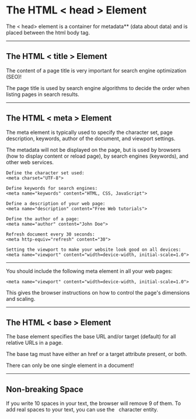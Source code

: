 # The HTML < head > Element
The < head> element is a container for metadata** (data about data) and is placed between the html body tag.

---

## The HTML < title > Element 
The content of a page title is very important for search engine optimization (SEO)! 

The page title is used by search engine algorithms to decide the order when listing pages in search results.

---

## The HTML < meta > Element
The meta element is typically used to specify the character set, page description, keywords, author of the document, and viewport settings.

The metadata will not be displayed on the page, but is used by browsers (how to display content or reload page), by search engines (keywords), and other web services.


    Define the character set used:
    <meta charset="UTF-8">

    Define keywords for search engines:
    <meta name="keywords" content="HTML, CSS, JavaScript">

    Define a description of your web page:
    <meta name="description" content="Free Web tutorials">

    Define the author of a page:
    <meta name="author" content="John Doe">

    Refresh document every 30 seconds:
    <meta http-equiv="refresh" content="30">

    Setting the viewport to make your website look good on all devices:
    <meta name="viewport" content="width=device-width, initial-scale=1.0">

---

You should include the following meta element in all your web pages:

    <meta name="viewport" content="width=device-width, initial-scale=1.0">

This gives the browser instructions on how to control the page's dimensions and scaling.

---

## The HTML < base > Element

The base element specifies the base URL and/or target (default) for all relative URLs in a page.

The base tag must have either an href or a target attribute present, or both.

There can only be one single <base> element in a document!

---

## Non-breaking Space
If you write 10 spaces in your text, the browser will remove 9 of them. To add real spaces to your text, you can use the &nbsp; character entity.